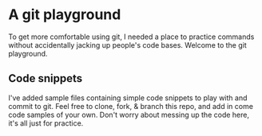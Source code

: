 # A git playground
To get more comfortable using git, I needed a place to practice commands without accidentally jacking up people's code bases.  Welcome to the git playground.

## Code snippets

I've added sample files containing simple code snippets to play with and commit to git.  Feel free to clone, fork, & branch this repo, and add in come code samples of your own.  Don't worry about messing up the code here, it's all just for practice.



